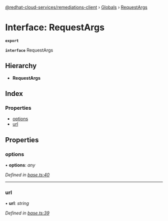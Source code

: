 [@redhat-cloud-services/remediations-client](../README.md) › [Globals](../globals.md) › [RequestArgs](requestargs.md)

# Interface: RequestArgs

**`export`** 

**`interface`** RequestArgs

## Hierarchy

* **RequestArgs**

## Index

### Properties

* [options](requestargs.md#options)
* [url](requestargs.md#url)

## Properties

###  options

• **options**: *any*

*Defined in [base.ts:40](https://github.com/RedHatInsights/javascript-clients.gi/blob/master/packages/remediations/base.ts#L40)*

___

###  url

• **url**: *string*

*Defined in [base.ts:39](https://github.com/RedHatInsights/javascript-clients.gi/blob/master/packages/remediations/base.ts#L39)*
